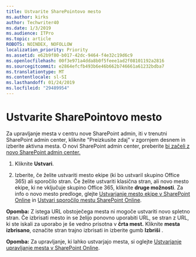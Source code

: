 ```yaml
---
title: Ustvarite SharePointovo mesto
ms.author: kirks
author: Techwriter40
ms.date: 1/3/2019
ms.audience: ITPro
ms.topic: article
ROBOTS: NOINDEX, NOFOLLOW
localization_priority: Priority
ms.assetid: e62b9f80-b017-42dc-9464-f4e32c19d6c9
ms.openlocfilehash: 00f3e971a4dda8b0f5feee1ad2f08101192a2816
ms.sourcegitcommit: e2864efcfb493b6e46b662b746661a61232bdba7
ms.translationtype: MT
ms.contentlocale: sl-SI
ms.lasthandoff: 01/24/2019
ms.locfileid: "29489954"
---
```

# <a name="create-a-sharepoint-site"></a>Ustvarite SharePointovo mesto

Za upravljanje mesta v centru nove SharePoint admin, iti v trenutni SharePoint admin center, kliknite "Preizkusite zdaj" v zgornjem desnem in izberite aktivna mesta. O novi SharePoint admin center, preberite [bi začeli z novo SharePoint admin center.](https://docs.microsoft.com/en-us/sharepoint/get-started-new-admin-center)
  
1. Kliknite **Ustvari**. 
    
2. Izberite, če želite ustvariti mesto ekipe (ki bo ustvaril skupino Office 365) ali sporočilo stran. Če želite ustvariti klasična stran, ali novo mesto ekipe, ki ne vključuje skupino Office 365, kliknite **druge možnosti**. Za info o novo mesto predloge, glejte [Ustvarjanje mesto ekipe v SharePoint Online](https://support.office.com/en-us/article/create-a-team-site-in-sharepoint-ef10c1e7-15f3-42a3-98aa-b5972711777d?ui=en-US&amp;rs=en-US&amp;ad=US) in [Ustvari sporočilo mestu SharePoint Online](https://support.office.com/article/7fb44b20-a72f-4d2c-9173-fc8f59ba50eb).
  
 **Opomba:** Z istega URL obstoječega mesta ni mogoče ustvariti novo spletno stran. Če izbrisati mesto in se želijo ponovno uporabiti URL, se stran z URL, ki ste iskali za uporabo je še vedno prisotna v **črta mest.** Kliknite **mesta izbrisano**, označite stran trajno izbrisati in izberite gumb **Izbriši** . 
  
 **Opomba:** Za upravljanje, ki lahko ustvarjajo mesta, si oglejte [Ustvarjanje upravljanje mesta v SharePoint Online](https://docs.microsoft.com/en-us/sharepoint/manage-site-creation).
    

